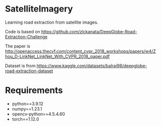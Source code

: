 # SatelliteImagery

Learning road extraction from satellite images.

Code is based on https://github.com/zlckanata/DeepGlobe-Road-Extraction-Challenge

The paper is http://openaccess.thecvf.com/content_cvpr_2018_workshops/papers/w4/Zhou_D-LinkNet_LinkNet_With_CVPR_2018_paper.pdf

Dataset is from https://www.kaggle.com/datasets/balraj98/deepglobe-road-extraction-dataset

# Requirements
* python==3.9.12
* numpy==1.23.1
* opencv-python==4.5.4.60
* torch==1.12.0